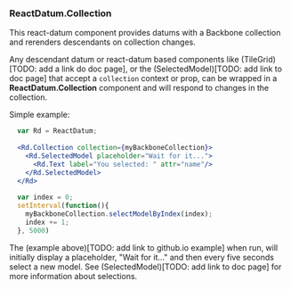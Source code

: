 ### ReactDatum.Collection

This react-datum component provides datums with a Backbone collection and rerenders descendants on collection changes.  

Any descendant datum or react-datum based components like (TileGrid)[TODO: add a link do doc page], or the (SelectedModel)[TODO: add link to doc page] that accept a `collection` context or prop, can be wrapped in a **ReactDatum.Collection** component and will respond to changes in the collection.  

Simple example:
```jsx
  var Rd = ReactDatum;
  
  <Rd.Collection collection={myBackboneCollection}>
    <Rd.SelectedModel placeholder="Wait for it...">
      <Rd.Text label="You selected: " attr="name"/>
    </Rd.SelectedModel>
  </Rd>
  
  var index = 0;
  setInterval(function(){
    myBackboneCollection.selectModelByIndex(index);
    index += 1;
  }, 5000)

```
The (example above)[TODO: add link to github.io example] when run, will initially display a placeholder, "Wait for it..." and then every five seconds select a new model. See (SelectedModel)[TODO: add link to doc page] for more information about selections.